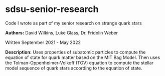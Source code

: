 # sdsu-senior-research
Code I wrote as part of my senior research on strange quark stars

**Authors:** David Wilkins, Luke Glass, Dr. Fridolin Weber

Written September 2021 - May 2022

**Description:** Uses properties of subatomic particles to compute the equation of state for quark matter based on the MIT Bag Model. Then uses the Tolman-Oppenheimer-Volkoff (TOV) equation to compute the stellar model sequence of quark stars according to the equation of state.
